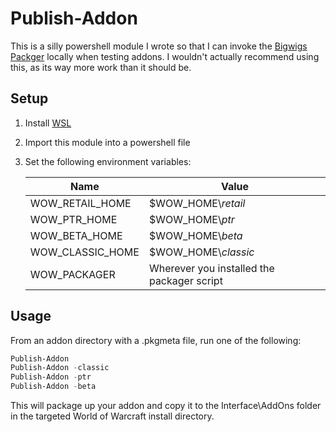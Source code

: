 # Publish-Addon

This is a silly powershell module I wrote so that I can invoke the
[Bigwigs Packger](https://github.com/BigWigsMods/packager) locally when testing
addons. I wouldn't actually recommend using this, as its way more work than it
should be.

## Setup

1. Install [WSL](https://docs.microsoft.com/en-us/windows/wsl/install-win10)
2. Import this module into a powershell file
3. Set the following environment variables:

    | Name             | Value                |
    | ---------------- | -------------------- |
    | WOW_RETAIL_HOME  | $WOW_HOME\\_retail_  |
    | WOW_PTR_HOME     | $WOW_HOME\\_ptr_     |
    | WOW_BETA_HOME    | $WOW_HOME\\_beta_    |
    | WOW_CLASSIC_HOME | $WOW_HOME\\_classic_ |
    | WOW_PACKAGER     | Wherever you installed the packager script |

## Usage

From an addon directory with a .pkgmeta file, run one of the following:

```powershell
Publish-Addon
Publish-Addon -classic
Publish-Addon -ptr
Publish-Addon -beta
```

This will package up your addon and copy it to the Interface\AddOns folder in
the targeted World of Warcraft install directory.
